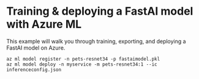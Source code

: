 # Training & deploying a FastAI model with Azure ML

This example will walk you through training, exporting, and deploying a FastAI model on Azure.

```cli
az ml model register -n pets-resnet34 -p fastaimodel.pkl
az ml model deploy -n myservice -m pets-resnet34:1 --ic inferenceconfig.json
```
